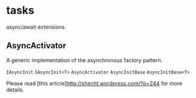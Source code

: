 # tasks

async/await extensions.

## AsyncActivator

A generic implementation of the asynchronous factory pattern.

`IAsyncInit`
`IAsyncInit<T>`
`AsyncActivator`
`AsyncInitBase`
`AsyncInitBase<T>`

Please read [this article]http://shecht.wordpress.com/?p=244 for more details.
